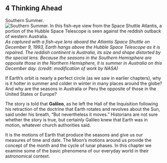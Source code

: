 ##  4 Thinking Ahead 

Southern Summer. ![Southern Summer. In this fish-eye view from the Space Shuttle Atlantis, a portion of the Hubble Space Telescope is seen against the reddish outback of western Australia.][1] _As captured with a fish-eye lens aboard the Atlantis Space Shuttle on December 9, 1993, Earth hangs above the Hubble Space Telescope as it is repaired. The reddish continent is Australia, its size and shape distorted by the special lens. Because the seasons in the Southern Hemisphere are opposite those in the Northern Hemisphere, it is summer in Australia on this December day. (credit: modification of work by NASA)_

If Earth’s orbit is nearly a perfect circle (as we saw in earlier chapters), why is it hotter in summer and colder in winter in many places around the globe? And why are the seasons in Australia or Peru the opposite of those in the United States or Europe?

The story is told that **Galileo**, as he left the Hall of the Inquisition following his retraction of the doctrine that Earth rotates and revolves about the Sun, said under his breath, “But nevertheless it moves.” Historians are not sure whether the story is true, but certainly Galileo knew that Earth was in motion, whatever church authorities said.

It is the motions of Earth that produce the seasons and give us our measures of time and date. The Moon’s motions around us provide the concept of the month and the cycle of lunar phases. In this chapter we examine some of the basic phenomena of our everyday world in their astronomical context.

   [1]: https://cnx.org/resources/ad555c6afb0a6346fae141dfde649c491a09bd87/OSC_Astro_04_00_Scale.jpg

